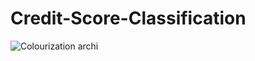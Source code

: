 # Credit-Score-Classification

![Colourization archi](https://user-images.githubusercontent.com/86918750/224766720-1e5425eb-a066-423d-bfc9-bc0ef7413db5.png)
